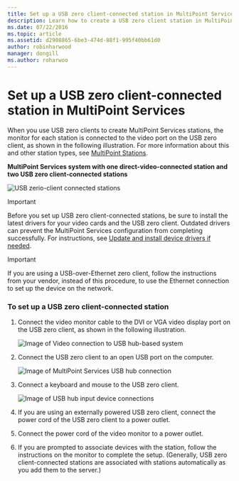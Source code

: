 ```yaml
---
title: Set up a USB zero client-connected station in MultiPoint Services
description: Learn how to create a USB zero client station in MultiPoint Services
ms.date: 07/22/2016
ms.topic: article
ms.assetid: d2908865-6be3-474d-88f1-995f40bb61d0
author: robinharwood
manager: dongill
ms.author: roharwoo
---
```

# Set up a USB zero client-connected station in MultiPoint Services
When you use USB zero clients to create MultiPoint Services stations, the monitor for each station is connected to the video port on the USB zero client, as shown in the following illustration. For more information about this and other station types, see [MultiPoint Stations](MultiPoint-services-Stations.md).

**MultiPoint Services system with one direct-video-connected station and two USB zero client-connected stations**

![USB zerio-client connected stations](./media/WMS11_diagram7.gif)

> [!IMPORTANT]
> Before you set up USB zero client-connected stations, be sure to install the latest drivers for your video cards and the USB zero client. Outdated drivers can prevent the MultiPoint Services configuration from completing successfully. For instructions, see [Update and install device drivers if needed](Update-and-install-device-drivers-if-needed.md).

> [!IMPORTANT]
> If you are using a USB-over-Ethernet zero client, follow the instructions from your vendor, instead of this procedure, to use the Ethernet connection to set up the device on the network.

### To set up a USB zero client-connected station

1.  Connect the video monitor cable to the DVI or VGA video display port on the USB zero client, as shown in the following illustration.

    ![Image of Video connection to USB hub-based system](./media/WMSVideoConnection.gif)

2.  Connect the USB zero client to an open USB port on the computer.

    ![Image of MultiPoint Services USB hub connection](./media/WMSUSBHubConnection.gif)

3.  Connect a keyboard and mouse to the USB zero client.

    ![Image of USB hub input device connections](./media/WMSUSBDeviceConnection.gif)

4.  If you are using an externally powered USB zero client, connect the power cord of the USB zero client to a power outlet.

5.  Connect the power cord of the video monitor to a power outlet.

6.  If you are prompted to associate devices with the station, follow the instructions on the monitor to complete the setup. (Generally, USB zero client-connected stations are associated with stations automatically as you add them to the server.)
